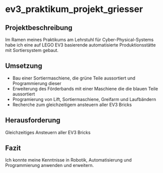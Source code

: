 # ev3_praktikum_projekt_griesser

## Projektbeschreibung

Im Ramen meines Praktikums am Lehrstuhl für Cyber-Physical-Systems habe ich eine auf LEGO EV3 basierende automatisierte Produktionsstätte mit Sortiersystem gebaut.

## Umsetzung

- Bau einer Sortiermaschiene, die grüne Teile aussortiert und Programmierung dieser
- Erweiterung des Förderbands mit einer Maschiene die die blauen Teile aussortiert
- Programierung von Lift, Sortiermaschiene, Greifarm und Laufbändern
- Recherche zum gleichzeitigem ansteuern aller EV3 Bricks 

## Herausforderung 

Gleichzeitiges Ansteuern aller EV3 Bricks

## Fazit

Ich konnte meine Kenntnisse in Robotik, Automatisierung und Programmierung anwenden und erweitern.

